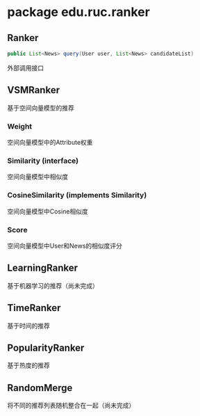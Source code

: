 # package edu.ruc.ranker

## Ranker
```java
public List<News> query(User user, List<News> candidateList)
```
外部调用接口

## VSMRanker
基于空间向量模型的推荐

### Weight
空间向量模型中的Attribute权重

### Similarity (interface)
空间向量模型中相似度

### CosineSimilarity (implements Similarity)
空间向量模型中Cosine相似度

### Score
空间向量模型中User和News的相似度评分

## LearningRanker
基于机器学习的推荐（尚未完成）

## TimeRanker
基于时间的推荐

## PopularityRanker
基于热度的推荐

## RandomMerge
将不同的推荐列表随机整合在一起（尚未完成）

